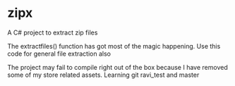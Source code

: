 # zipx
A C# project to extract zip files

The extractfiles() function has got most of the magic happening. Use this code for general file extraction also

The project may fail to compile right out of the box because I have removed some of my store related assets.
Learning git
ravi_test and master
